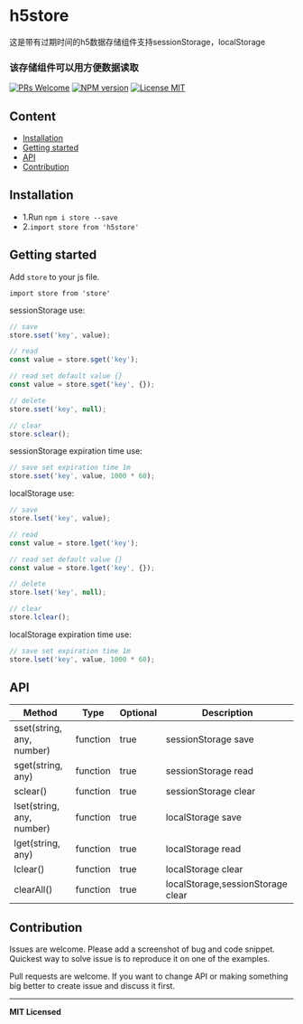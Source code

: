 # h5store
这是带有过期时间的h5数据存储组件支持sessionStorage，localStorage

### 该存储组件可以用方便数据读取

[ ![PRs Welcome](https://img.shields.io/badge/PRs-Welcome-brightgreen.svg)](https://github.com/netyouli/store/pulls)
[ ![NPM version](http://img.shields.io/npm/v/h5store.svg?style=flat)](https://www.npmjs.com/package/store)
[![License MIT](http://img.shields.io/badge/license-MIT-orange.svg?style=flat)](https://raw.githubusercontent.com/crazycodeboy/store/master/LICENSE)


## Content

- [Installation](#installation)
- [Getting started](#getting-started)
- [API](#api)
- [Contribution](#contribution)

## Installation

* 1.Run `npm i store --save`
* 2.`import store from 'h5store'`

## Getting started  

Add `store` to your js file.

`import store from 'store'`

sessionStorage use:
```javascript
// save
store.sset('key', value);

// read
const value = store.sget('key');

// read set default value {}
const value = store.sget('key', {});

// delete 
store.sset('key', null);

// clear
store.sclear();
```

sessionStorage expiration time use:
```javascript
// save set expiration time 1m
store.sset('key', value, 1000 * 60);
```

localStorage use:
```javascript
// save
store.lset('key', value);

// read
const value = store.lget('key');

// read set default value {}
const value = store.lget('key', {});

// delete 
store.lset('key', null);

// clear
store.lclear();
```

localStorage expiration time use:
```javascript
// save set expiration time 1m
store.lset('key', value, 1000 * 60);
```


## API


Method   |  Type     | Optional | Description
----------------- | -------- | -------- | -----------
sset(string, any, number)   | function | true |  sessionStorage save
sget(string, any)  |   function  |  true   | sessionStorage read
sclear()  |   function  |  true   | sessionStorage clear
lset(string, any, number)   | function | true |  localStorage save
lget(string, any)  |   function  |  true   | localStorage read
lclear()  |   function  |  true   | localStorage clear
clearAll()  |   function  |  true   | localStorage,sessionStorage clear


## Contribution

Issues are welcome. Please add a screenshot of bug and code snippet. Quickest way to solve issue is to reproduce it on one of the examples.

Pull requests are welcome. If you want to change API or making something big better to create issue and discuss it first.

---

**MIT Licensed**

